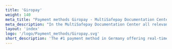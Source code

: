 ```yaml
---
title: 'Giropay'
weight: 140
meta_title: "Payment methods Giropay - MultiSafepay Documentation Center"
meta_description: "In the MultiSafepay Documentation Center all relevant information regarding our Plugins and API. As well as Support pages for Payment Method, Tools and General Questions. You can also find the contact details of our Support Team and Integration Team."
layout: 'index'
logo: '/logo/Payment_methods/Giropay.svg' 
short_description: 'The #1 payment method in Germany offering real-time bank transfers for a large base of German online consumers'
---
```

